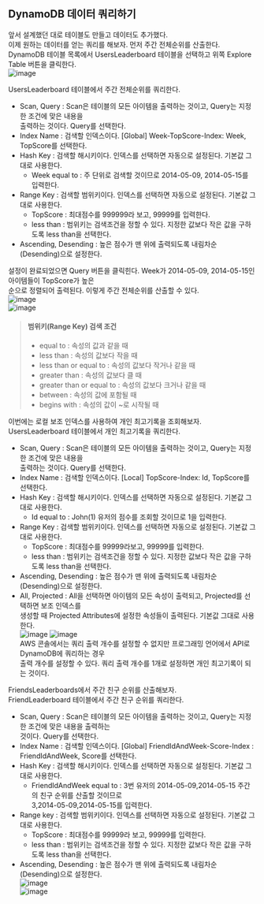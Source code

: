 ## DynamoDB 데이터 쿼리하기
앞서 설계했던 대로 테이블도 만들고 데이터도 추가했다.  
이제 원하는 데이터를 얻는 쿼리를 해보자. 먼저 주간 전체순위를 산출한다.  
DynamoDB 테이블 목록에서 UsersLeaderboard 테이블을 선택하고 위쪽 Explore Table 버튼을 클릭한다.  
![image](https://user-images.githubusercontent.com/33191974/138678275-eb3cb5e0-fe1e-4351-98af-d306a4c48900.png)  

UsersLeaderboard 테이블에서 주간 전체순위를 쿼리한다.  
- Scan, Query : Scan은 테이블의 모든 아이템을 출력하는 것이고, Query는 지정한 조건에 맞은 내용을  
  출력하는 것이다. Query를 선택한다. 
- Index Name : 검색할 인덱스이다. [Global] Week-TopScore-Index: Week, TopScore를 선택한다.
- Hash Key : 검색할 해시키이다. 인덱스를 선택하면 자동으로 설정된다. 기본값 그대로 사용한다.
   - Week equal to : 주 단위로 검색할 것이므로 2014-05-09, 2014-05-15를 입력한다.
- Range Key : 검색할 범위키이다. 인덱스를 선택하면 자동으로 설정된다. 기본값 그대로 사용한다.
   - TopScore : 최대점수를 999999라 보고, 99999를 입력한다.
   - less than : 범위키는 검색조건을 정할 수 있다. 지정한 값보다 작은 값을 구하도록 less than을 선택한다.
- Ascending, Desending : 높은 점수가 맨 위에 출력되도록 내림차순(Desending)으로 설정한다.

설정이 완료되었으면 Query 버튼을 클릭힌다. Week가 2014-05-09, 2014-05-15인 아이템들이 TopScore가 높은  
순으로 정렬되어 출력된다. 이렇게 주간 전체순위를 산출할 수 있다.  
![image](https://user-images.githubusercontent.com/33191974/138682646-7f48b537-4c4a-4e61-b00b-04217ce7017e.png)  
![image](https://user-images.githubusercontent.com/33191974/138682685-b906a3ce-35ec-4677-b8ee-cfafa859af2b.png)  

>#### 범위키(Range Key) 검색 조건
>- equal to : 속성의 값과 같을 때
>- less than : 속성의 값보다 작을 때
>- less than or equal to : 속성의 값보다 작거나 같을 때
>- greater than : 속성의 값보다 클 때
>- greater than or equal to : 속성의 값보다 크거나 같을 때
>- between : 속성의 값에 포함될 때
>- begins with : 속성의 값이 ~로 시작될 때

이번에는 로컬 보조 인덱스를 사용하여 개인 최고기록을 조회해보자.  
UsersLeaderboard 테이블에서 개인 최고기록을 쿼리한다. 
- Scan, Query : Scan은 테이블의 모든 아이템을 출력하는 것이고, Query는 지정한 조건에 맞은 내용을   
  출력하는 것이다. Query를 선택한다.
- Index Name : 검색할 인덱스이다. [Local] TopScore-Index: Id, TopScore를 선택한다.
- Hash Key : 검색할 해시키이다. 인덱스를 선택하면 자동으로 설정된다. 기본값 그대로 사용한다.
   - Id equal to : John(1) 유저의 점수를 조회할 것이므로 1을 입력한다.
- Range Key : 검색할 범위키이다. 인덱스를 선택하면 자동으로 설정된다. 기본값 그대로 사용한다.  
   - TopScore : 최대점수를 99999라보고, 99999를 입력한다.
   - less than : 범위키는 검색조건을 정할 수 있다. 지정한 값보다 작은 값을 구하도록 less than을 선택한다.
- Ascending, Desending : 높은 점수가 맨 위에 출력되도록 내림차순(Desending)으로 설정한다.  
- All, Projected : All을 선택하면 아이템의 모든 속성이 출력되고, Projected를 선택하면 보조 인덱스를  
  생성할 때 Projected Attributes에 설정한 속성들이 출력된다. 기본값 그대로 사용한다.     
![image](https://user-images.githubusercontent.com/33191974/138684775-53d719a9-2db2-49ec-8200-df5815b1d2b0.png)
![image](https://user-images.githubusercontent.com/33191974/138685073-cc0c9d58-07e3-4a74-a6ee-6026a2e30f57.png)  
AWS 콘솔에서는 쿼리 출력 개수를 설정할 수 없지만 프로그래밍 언어에서 API로 DynamoDB에 쿼리하는 경우  
출력 개수를 설정할 수 있다. 쿼리 출력 개수를 1개로 설정하면 개인 최고기록이 되는 것이다.  
  
FriendsLeaderboards에서 주간 친구 순위를 산출해보자.  
FriendLeaderboard 테이블에서 주간 친구 순위를 쿼리한다.  
- Scan, Query : Scan은 테이블의 모든 아이템을 출력하는 것이고, Query는 지정한 조건에 맞은 내용을 출력하는  
  것이다. Query를 선택한다.
- Index Name : 검색할 인덱스이다. [Global] FriendIdAndWeek-Score-Index : FriendIdAndWeek, Score를 선택한다.
- Hash Key : 검색할 해시키이다. 인덱스를 선택하면 자동으로 설정된다. 기본값 그대로 사용한다.  
   - FriendIdAndWeek equal to : 3번 유저의 2014-05-09,2014-05-15 주간의 친구 순위를 산출할 것이므로  
     3,2014-05-09,2014-05-15를 입력한다.
- Range key : 검색할 범위키이다. 인덱스를 선택하면 자동으로 설정된다. 기본값 그대로 사용한다.
   - TopScore : 최대점수를 99999라 보고, 99999를 입력한다.
   - less than : 범위키는 검색조건을 정할 수 있다. 지정한 값보다 작은 값을 구하도록 less than을 선택한다.
- Ascending, Desending : 높은 점수가 맨 위에 출력되도록 내림차순(Desending)으로 설정한다.          
![image](https://user-images.githubusercontent.com/33191974/138685884-a1f7e365-ccf8-48ad-88f4-ad6e915f6e7a.png)  
![image](https://user-images.githubusercontent.com/33191974/138686640-f422abf7-bfaf-43e5-8ac6-61614cd27f67.png)


  
  
 
























